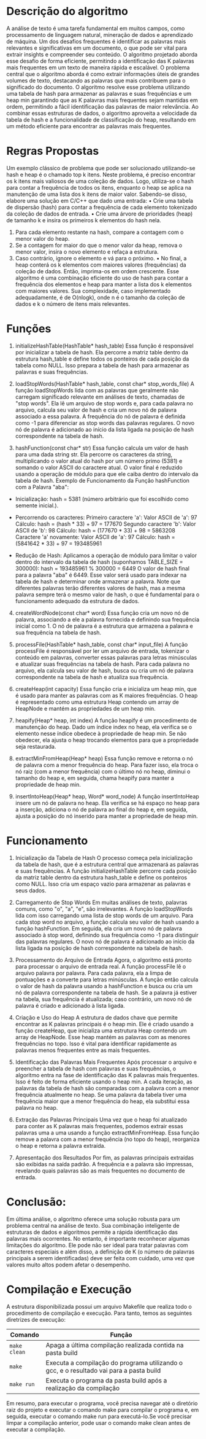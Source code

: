 
# Descrição do algoritmo
 A análise de texto é uma tarefa fundamental em muitos campos, como processamento de linguagem natural, mineração de dados e aprendizado de máquina. Um dos desafios frequentes é identificar as palavras mais relevantes e significativas em um documento, o que pode ser vital para extrair insights e compreender seu conteúdo. O algoritmo projetado aborda esse desafio de forma eficiente, permitindo a identificação das K palavras mais frequentes em um texto de maneira rápida e escalável.
O problema central que o algoritmo aborda é como extrair informações úteis de grandes volumes de texto, destacando as palavras que mais contribuem para o significado do documento. O algoritmo resolve esse problema utilizando uma tabela de hash para armazenar as palavras e suas frequências e um heap min garantindo que as K palavras mais frequentes sejam mantidas em ordem, permitindo a fácil identificação das palavras de maior relevância. Ao combinar essas estruturas de dados, o algoritmo aproveita a velocidade da tabela de hash e a funcionalidade de classificação do heap, resultando em um método eficiente para encontrar as palavras mais frequentes.

# Regras Propostas
Um exemplo clássico de problema que pode ser solucionado utilizando-se hash e heap é o
chamado top k itens. Neste problema, é preciso encontrar os k itens mais valiosos de uma
coleção de dados. Logo, utiliza-se o hash para contar a frequência de todos os itens, enquanto
o heap se aplica na manutenção de uma lista dos k itens de maior valor. Sabendo-se disso,
elabore uma solução em C/C++ que dado uma entrada:
• Crie uma tabela de dispersão (hash) para contar a frequência de cada elemento tokenizado
da coleção de dados de entrada.
• Crie uma árvore de prioridades (heap) de tamanho k e insira os primeiros k elementos do
hash nela.
1. Para cada elemento restante na hash, compare a contagem com o menor valor do
heap.
2. Se a contagem for maior do que o menor valor da heap, remova o menor valor, insira
o novo elemento e refaça a estrutura.
3. Caso contrário, ignore o elemento e vá para o próximo.
• No final, a heap conterá os k elementos com maiores valores (frequências) da coleção
de dados. Então, imprima-os em ordem crescente.
Esse algoritmo é uma combinação eficiente do uso de hash para contar a frequência dos
elementos e heap para manter a lista dos k elementos com maiores valores. Sua complexidade,
caso implementado adequadamente, é de O(nlogk), onde n é o tamanho da coleção de dados
e k o número de itens mais relevantes.

# Funções 

1. initializeHashTable(HashTable* hash_table)
Essa função é responsável por inicializar a tabela de hash. Ela percorre a matriz table dentro da estrutura hash_table e define todos os ponteiros de cada posição da tabela como NULL. Isso prepara a tabela de hash para armazenar as palavras e suas frequências.

2. loadStopWords(HashTable* hash_table, const char* stop_words_file)
A função loadStopWords lida com as palavras que geralmente não carregam significado relevante em análises de texto, chamadas de "stop words". Ela lê um arquivo de stop words e, para cada palavra no arquivo, calcula seu valor de hash e cria um novo nó de palavra associado a essa palavra. A frequência do nó de palavra é definida como -1 para diferenciar as stop words das palavras regulares. O novo nó de palavra é adicionado ao início da lista ligada na posição de hash correspondente na tabela de hash.

3. hashFunction(const char* str)
Essa função calcula um valor de hash para uma dada string str. Ela percorre os caracteres da string, multiplicando o valor atual do hash por um número primo (5381) e somando o valor ASCII do caractere atual. O valor final é reduzido usando a operação de módulo para que ele caiba dentro do intervalo da tabela de hash.
Exemplo de Funcionamento da Função hashFunction com a Palavra "aba":

- Inicialização: hash = 5381 (número arbitrário que foi escolhido como semente inicial.).

- Percorrendo os caracteres:
Primeiro caractere 'a':
Valor ASCII de 'a': 97
Cálculo: hash = (hash * 33) + 97 = 177670
Segundo caractere 'b':
Valor ASCII de 'b': 98
Cálculo: hash = (177670 * 33) + 98 = 5863208
Caractere 'a' novamente:
Valor ASCII de 'a': 97
Cálculo: hash = (5841642 * 33) + 97 = 193485961
- Redução de Hash:
Aplicamos a operação de módulo para limitar o valor dentro do intervalo da tabela de hash (suponhamos TABLE_SIZE = 300000):
hash = 193485961 % 300000 = 6449
O valor de hash final para a palavra "aba" é 6449. Esse valor será usado para indexar na tabela de hash e determinar onde armazenar a palavra. Note que diferentes palavras terão diferentes valores de hash, mas a mesma palavra sempre terá o mesmo valor de hash, o que é fundamental para o funcionamento adequado da estrutura de dados.

4. createWordNode(const char* word)
Essa função cria um novo nó de palavra, associando a ele a palavra fornecida e definindo sua frequência inicial como 1. O nó de palavra é a estrutura que armazena a palavra e sua frequência na tabela de hash.

5. processFile(HashTable* hash_table, const char* input_file)
A função processFile é responsável por ler um arquivo de entrada, tokenizar o conteúdo em palavras, converter essas palavras para letras minúsculas e atualizar suas frequências na tabela de hash. Para cada palavra no arquivo, ela calcula seu valor de hash, busca ou cria um nó de palavra correspondente na tabela de hash e atualiza sua frequência.

6. createHeap(int capacity)
Essa função cria e inicializa um heap min, que é usado para manter as palavras com as K maiores frequências. O heap é representado como uma estrutura Heap contendo um array de HeapNode e mantém as propriedades de um heap min.

7. heapify(Heap* heap, int index)
A função heapify é um procedimento de manutenção do heap. Dado um índice index no heap, ela verifica se o elemento nesse índice obedece à propriedade de heap min. Se não obedecer, ela ajusta o heap trocando elementos para que a propriedade seja restaurada.

8. extractMinFromHeap(Heap* heap)
Essa função remove e retorna o nó de palavra com a menor frequência do heap. Para fazer isso, ela troca o nó raiz (com a menor frequência) com o último nó no heap, diminui o tamanho do heap e, em seguida, chama heapify para manter a propriedade de heap min.

9. insertIntoHeap(Heap* heap, Word* word_node)
A função insertIntoHeap insere um nó de palavra no heap. Ela verifica se há espaço no heap para a inserção, adiciona o nó de palavra ao final do heap e, em seguida, ajusta a posição do nó inserido para manter a propriedade de heap min.

# Funcionamento

1. Inicialização da Tabela de Hash
O processo começa pela inicialização da tabela de hash, que é a estrutura central que armazenará as palavras e suas frequências. A função initializeHashTable percorre cada posição da matriz table dentro da estrutura hash_table e define os ponteiros como NULL. Isso cria um espaço vazio para armazenar as palavras e seus dados.

2. Carregamento de Stop Words
Em muitas análises de texto, palavras comuns, como "o", "a", "e", são irrelevantes. A função loadStopWords lida com isso carregando uma lista de stop words de um arquivo. Para cada stop word no arquivo, a função calcula seu valor de hash usando a função hashFunction. Em seguida, ela cria um novo nó de palavra associado à stop word, definindo sua frequência como -1 para distinguir das palavras regulares. O novo nó de palavra é adicionado ao início da lista ligada na posição de hash correspondente na tabela de hash.

3. Processamento do Arquivo de Entrada
Agora, o algoritmo está pronto para processar o arquivo de entrada real. A função processFile lê o arquivo palavra por palavra. Para cada palavra, ela a limpa de pontuações e a converte para letras minúsculas. A função então calcula o valor de hash da palavra usando a hashFunction e busca ou cria um nó de palavra correspondente na tabela de hash. Se a palavra já estiver na tabela, sua frequência é atualizada; caso contrário, um novo nó de palavra é criado e adicionado à lista ligada.

4. Criação e Uso do Heap
A estrutura de dados chave que permite encontrar as K palavras principais é o heap min. Ele é criado usando a função createHeap, que inicializa uma estrutura Heap contendo um array de HeapNode. Esse heap mantém as palavras com as menores frequências no topo. Isso é vital para identificar rapidamente as palavras menos frequentes entre as mais frequentes.

5. Identificação das Palavras Mais Frequentes
Após processar o arquivo e preencher a tabela de hash com palavras e suas frequências, o algoritmo entra na fase de identificação das K palavras mais frequentes. Isso é feito de forma eficiente usando o heap min. A cada iteração, as palavras da tabela de hash são comparadas com a palavra com a menor frequência atualmente no heap. Se uma palavra da tabela tiver uma frequência maior que a menor frequência do heap, ela substitui essa palavra no heap.

6. Extração das Palavras Principais
Uma vez que o heap foi atualizado para conter as K palavras mais frequentes, podemos extrair essas palavras uma a uma usando a função extractMinFromHeap. Essa função remove a palavra com a menor frequência (no topo do heap), reorganiza o heap e retorna a palavra extraída.

7. Apresentação dos Resultados
Por fim, as palavras principais extraídas são exibidas na saída padrão. A frequência e a palavra são impressas, revelando quais palavras são as mais frequentes no documento de entrada.

# Conclusão:
Em última análise, o algoritmo oferece uma solução robusta para um problema central na análise de texto. Sua combinação inteligente de estruturas de dados e algoritmos permite a rápida identificação das palavras mais ocorrentes.
No entanto, é importante reconhecer algumas limitações do algoritmo. Ele pode não ser ideal para tratar palavras com caracteres especiais e além disso, a definição de K (o número de palavras principais a serem identificadas) deve ser feita com cuidado, uma vez que valores muito altos podem afetar o desempenho.

# Compilação e Execução

A estrutura disponibilizada possui um arquivo Makefile que realiza todo o procedimento de compilação e execução. Para tanto, temos as seguintes diretrizes de execução:


| Comando                |  Função                                                                                           |                     
| -----------------------| ------------------------------------------------------------------------------------------------- |
|  `make clean`          | Apaga a última compilação realizada contida na pasta build                                        |
|  `make`                | Executa a compilação do programa utilizando o gcc, e o resultado vai para a pasta build           |
|  `make run`            | Executa o programa da pasta build após a realização da compilação                                 |

Em resumo, para executar o programa, você precisa navegar até o diretório raiz do projeto e executar o comando make para compilar o programa e, em seguida, 
executar o comando make run para executá-lo.Se você precisar limpar a compilação anterior, pode usar o comando make clean antes de executar a compilação.
